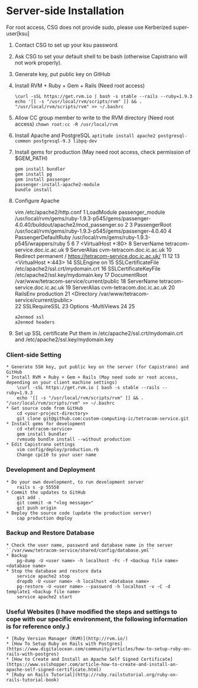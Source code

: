 
Server-side Installation 
=======================

For root access, CSG does not provide sudo, please use Kerberized super-user[ksu]

1. Contact CSG to set up your ksu password.
2. Ask CSG to set your default shell to be bash (otherwise Capistrano will not work properly).
3. Generate key, put public key on GitHub
4. Install RVM + Ruby + Gem + Rails (Need root access)
	```
	\curl -sSL https://get.rvm.io | bash -s stable --rails --ruby=1.9.3
	echo '[[ -s "/usr/local/rvm/scripts/rvm" ]] && . "/usr/local/rvm/scripts/rvm" >> ~/.bashrc
	```
5. Allow CC group member to write to the RVM directory (Need root access)
	```chown root:cc -R /usr/local/rvm```
6. Install Apache and PostgreSQL
	```aptitude install apache2 postgresql-common postgresql-9.3 libpq-dev```
7. Install gems for production (May need root access, check permission of $GEM_PATH)
	```
	gem install bundler
	gem install pg
	gem install passenger
	passenger-install-apache2-module
	bundle install
	```
8. Configure Apache

	vim /etc/apache2/http.conf
	1 LoadModule passenger_module /usr/local/rvm/gems/ruby-1.9.3-p545/gems/passenger-4.0.40/buildout/apache2/mod_passenger.so
	2    <IfModule mod_passenger.c>
	3      PassengerRoot /usr/local/rvm/gems/ruby-1.9.3-p545/gems/passenger-4.0.40
	4      PassengerDefaultRuby /usr/local/rvm/gems/ruby-1.9.3-p545/wrappers/ruby
	5    </IfModule>
	6 
	7 <VirtualHost *:80>
	8     ServerName tetracom-service.doc.ic.ac.uk
	9     ServerAlias cvm-tetracom.doc.ic.ac.uk
	10     Redirect permanent / https://tetracom-service.doc.ic.ac.uk/
	11 </VirtualHost>
	12 
	13 <VirtualHost *:443>
	14     SSLEngine on
	15     SSLCertificateFile /etc/apache2/ssl.crt/mydomain.crt
	16     SSLCertificateKeyFile /etc/apache2/ssl.key/mydomain.key
	17     DocumentRoot /var/www/tetracom-service/current/public
	18     ServerName tetracom-service.doc.ic.ac.uk
	19     ServerAlias cvm-tetracom.doc.ic.ac.uk
	20     RailsEnv production
	21     <Directory /var/www/tetracom-service/current/public>  
	22         SSLRequireSSL
	23         Options -MultiViews
	24     </Directory>
	25 </VirtualHost>
	```
	a2enmod ssl
	a2enmod headers
	```
9. Set up SSL certificate
	Put them in /etc/apache2/ssl.crt/mydomain.crt and /etc/apache2/ssl.key/mydomain.key

### Client-side Setting
	* Generate SSH key, put public key on the server (for Capistrano) and GitHub
	* Install RVM + Ruby + Gem + Rails (May need sudo or root access, depending on your client machine settings)
		\curl -sSL https://get.rvm.io | bash -s stable --rails --ruby=1.9.3
		echo '[[ -s "/usr/local/rvm/scripts/rvm" ]] && . "/usr/local/rvm/scripts/rvm" >> ~/.bashrc
	* Get source code from GitHub
		cd <your-project-directory>
		git clone git@github.com:custom-computing-ic/tetracom-service.git
	* Install gems for development
		cd <tetracom-service>
		gem install bundler
		rvmsudo bundle install --without production
	* Edit Capistrano settings 
		vim config/deploy/production.rb
		Change cpc10 to your user name

### Development and Deployment
	* Do your own development, to run development server
		rails s -p 55558
	* Commit the updates to GitHub
		git add .
		git commit -m "<log message>"
		git push origin
	* Deploy the source code (update the production server)
		cap production deploy

### Backup and Restore Database
	* Check the user name, password and database name in the server ``/var/www/tetracom-service/shared/config/database.yml``
	* Backup
		pg-dump -U <user name> -h localhost -Fc -f <backup file name> <database name>
	* Stop the database and restore data
		service apache2 stop
		dropdb -U <user name> -h localhost <database name>
		pg-restore -U <user name> --password -h localhost -v -C -d template1 <backup file name>
		service apache2 start
	
### Useful Websites (I have modified the steps and settings to cope with our specific environment, the following information is for reference only.)
	* [Ruby Version Manager (RVM)](http://rvm.io/)
	* [How To Setup Ruby on Rails with Postgres](https://www.digitalocean.com/community/articles/how-to-setup-ruby-on-rails-with-postgres)
	* [How to Create and Install an Apache Self Signed Certificate](https://www.sslshopper.com/article-how-to-create-and-install-an-apache-self-signed-certificate.html)
	* [Ruby on Rails Tutorial](http://ruby.railstutorial.org/ruby-on-rails-tutorial-book)

